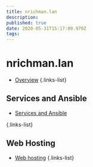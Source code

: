 ```yaml
---
title: nrichman.lan
description: 
published: true
date: 2020-05-31T15:17:09.970Z
tags: 
---
```


# nrichman.lan

- [Overview](/nrichman-lan/overview)
{.links-list}

## Services and Ansible
- [Services and Ansible](/nrichman-lan/services)

{.links-list}

## Web Hosting
- [Web hosting](/nrichman-lan/web)
{.links-list}